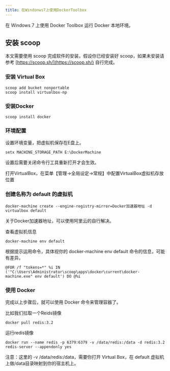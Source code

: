 ```yaml
---
title: 在Windonws7上使用DockerToolbox
---
```

在 Windows 7 上使用 Docker Toolbox 运行 Docker 本地环境。

## 安装 scoop
本文需要使用 scoop 完成软件的安装，假设你已经安装好 scoop，如果未安装请参考 [https://scoop.sh/](https://scoop.sh/) 自行完成。

### 安装 Virtual Box

```
scoop add bucket nonportable
scoop install virtualbox-np
```

### 安装Docker

```
scoop install docker
```

### 环境配置
设置环境变量，把虚拟机保存在E盘上。
```
setx MACHINE_STORAGE_PATH E:\DockerMachine
```
设置后需要关闭命令行工具重新打开才会生效。

打开VirtualBox，在菜单【管理->全局设定->常规】中配置VirtualBox虚拟机存放位置

### 创建名称为 default 的虚拟机
```
docker-machine create --engine-registry-mirror=Docker加速器地址 -d virtualbox default
```
关于Docker加速器地址，可以使用阿里云的自行解决。

查看虚拟机信息
```
docker-machine env default
```
根据提示运用命令，具体视你的 docker-machine env default 命令的信息，可能有差异。
```
@FOR /f "tokens=*" %i IN ('"C:\Users\Administrator\scoop\apps\docker\current\docker-machine.exe" env default') DO @%i
```

### 使用 Docker
完成以上步骤后，就可以使用 Docker 命令来管理容器了。

比如我们拉取一个Reids镜像
```
docker pull redis:3.2
```
运行redis镜像
```
docker run --name redis -p 6379:6379 -v /data/redis:/data -d redis:3.2 redis-server --appendonly yes
```
注意：这里的 -v /data/redis:/data，需要你打开 Virtual Box，在 default 虚拟机上做/data目录映射到你的宿主机上。

